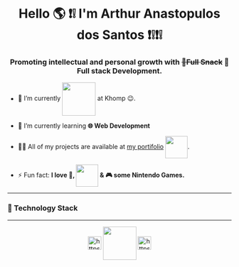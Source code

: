 <h1 align="center">Hello 🌎 ❗️❕ I'm Arthur Anastopulos dos Santos ❗️❕❗️❕ </h1>
<h3 align="center">Promoting intellectual and personal growth with <s>🍪Full Snack</s> 🚀Full stack Development.</h3>

- 🔭 I’m currently <img align="center" src="https://media4.giphy.com/media/h1zoxLAylyAwFNSScT/giphy.gif" width="75" height="75"> at Khomp 😉.

- 🌱 I’m currently learning **🌐 Web Development**

- 👨‍💻 All of my projects are available at [my portifolio](https://arthuranastopulos.github.io/) <img align="center" src="https://media1.giphy.com/media/RiE7uJn2OVKyebTJLM/giphy.gif" width="50" height="50">.

- ⚡ Fun fact: **I love 🍕, <img align="center" src="https://media3.giphy.com/media/XZUnNVhfG5yMK1T07I/giphy.gif" width="50" height="50"> & 🎮 some Nintendo Games.**

---

<h3 align="left"> 🧰 Technology Stack </h3>



---

<p align="center">
<a href="https://twitter.com/arntpls" target="blank"><img align="center" src="https://cdn.jsdelivr.net/npm/simple-icons@3.0.1/icons/twitter.svg" alt="https://twitter.com/arntpls" height="30" width="30" /></a>
<img align="center" src="https://user-images.githubusercontent.com/5713670/87202985-820dcb80-c2b6-11ea-9f56-7ec461c497c3.gif" width="75" height="75">
<a href="https://www.linkedin.com/in/arthur-anastopulos-6171b01a6/" target="blank"><img align="center" src="https://cdn.jsdelivr.net/npm/simple-icons@3.0.1/icons/linkedin.svg" alt="https://www.linkedin.com/in/arthur-anastopulos-6171b01a6/" height="30" width="30" /></a>
</p>
